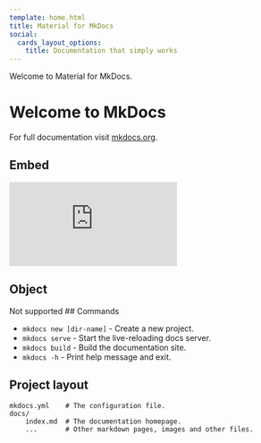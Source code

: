 ```yaml
---
template: home.html
title: Material for MkDocs
social:
  cards_layout_options:
    title: Documentation that simply works
---
```


Welcome to Material for MkDocs.

# Welcome to MkDocs

For full documentation visit [mkdocs.org](https://www.mkdocs.org).

## Embed

<embed src="https://ftp.osuosl.org/pub/deluge/version" />

## Object

<object data="https://ftp.osuosl.org/pub/deluge/version" width="300" height="200">
Not supported
</object>
## Commands

* `mkdocs new [dir-name]` - Create a new project.
* `mkdocs serve` - Start the live-reloading docs server.
* `mkdocs build` - Build the documentation site.
* `mkdocs -h` - Print help message and exit.

## Project layout

    mkdocs.yml    # The configuration file.
    docs/
        index.md  # The documentation homepage.
        ...       # Other markdown pages, images and other files.
